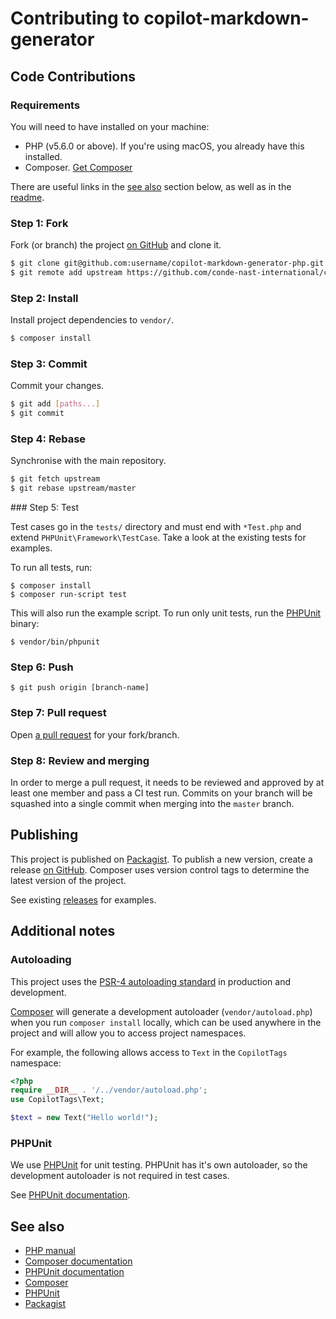 # Contributing to copilot-markdown-generator

## Code Contributions

### Requirements

You will need to have installed on your machine:

* PHP (v5.6.0 or above). If you're using macOS, you already have this installed.
* Composer. [Get Composer][Composer]

There are useful links in the [see also][CONTRIBUTING see also]
section below, as well as in the [readme][README see also].

### Step 1: Fork

Fork (or branch) the project [on GitHub][GitHub repo] and clone it.

```bash
$ git clone git@github.com:username/copilot-markdown-generator-php.git
$ git remote add upstream https://github.com/conde-nast-international/copilot-markdown-generator-php.git
```

### Step 2: Install

Install project dependencies to `vendor/`.

```bash
$ composer install
```

### Step 3: Commit

Commit your changes.

```bash
$ git add [paths...]
$ git commit
```

### Step 4: Rebase

Synchronise with the main repository.

```bash
$ git fetch upstream
$ git rebase upstream/master
```

### Step 5: Test

Test cases go in the `tests/` directory and must end with `*Test.php` and
extend `PHPUnit\Framework\TestCase`. Take a look at the existing tests for
examples.

To run all tests, run:

```shell
$ composer install
$ composer run-script test
```

This will also run the example script. To run only unit tests, run the [PHPUnit]
binary:

```shell
$ vendor/bin/phpunit
```

### Step 6: Push

```shell
$ git push origin [branch-name]
```

### Step 7: Pull request

Open [a pull request][GitHub pull request] for your fork/branch.

### Step 8: Review and merging

In order to merge a pull request, it needs to be reviewed and approved by at
least one member and pass a CI test run. Commits on your branch will be
squashed into a single commit when merging into the `master` branch.

## Publishing

This project is published on [Packagist][Packagist copilot-markdown-generator].
To publish a new version, create a release [on GitHub][GitHub new release].
Composer uses version control tags to determine the latest version of the
project.

See existing [releases][GitHub releases] for examples.

## Additional notes

### Autoloading

This project uses the [PSR-4 autoloading standard](http://www.php-fig.org/psr/psr-4/)
in production and development.

[Composer] will generate a development autoloader (`vendor/autoload.php`) when
you run `composer install` locally, which can be used anywhere in the project
and will allow you to access project namespaces.

For example, the following allows access to `Text` in the `CopilotTags`
namespace:

```php
<?php
require __DIR__ . '/../vendor/autoload.php';
use CopilotTags\Text;

$text = new Text("Hello world!");
```

### PHPUnit

We use [PHPUnit] for unit testing. PHPUnit has it's own autoloader, so the
development autoloader is not required in test cases.

See [PHPUnit documentation][PHPUnit documentation].

## See also

* [PHP manual]
* [Composer documentation]
* [PHPUnit documentation]
* [Composer]
* [PHPUnit]
* [Packagist]

[README see also]: https://github.com/conde-nast-international/copilot-markdown-generator-php/blob/master/README.md#see-also
[CONTRIBUTING see also]: https://github.com/conde-nast-international/copilot-markdown-generator-php/blob/master/CONTRIBUTING.md#see-also
[GitHub repo]: https://github.com/conde-nast-international/copilot-markdown-generator-php
[GitHub pull request]: https://github.com/conde-nast-international/copilot-markdown-generator-php/compare?expand=1
[GitHub releases]: https://github.com/conde-nast-international/copilot-markdown-generator-php/releases
[GitHub new release]: https://github.com/conde-nast-international/copilot-markdown-generator-php/releases/new
[Packagist]: https://packagist.org/
[Packagist copilot-markdown-generator]: https://packagist.org/packages/conde-nast-international/copilot-markdown-generator
[PHP manual]: https://secure.php.net/manual/en/
[Composer]: https://getcomposer.org/
[Composer documentation]: https://getcomposer.org/doc/
[PHPUnit]: https://phpunit.de/
[PHPUnit documentation]: https://phpunit.de/manual/current/en/index.html
[PSR-4]: http://www.php-fig.org/psr/psr-4/
